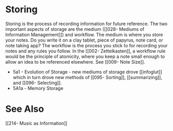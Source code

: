 # Storing
Storing is the process of recording information for future reference. The two important aspects of storage are the medium ([[028- Mediums of Information Management]]) and workflow. The medium is where you store your notes. Do you write it on a clay tablet, piece of papyrus, note card, or note taking app? The workflow is the process you stick to for recording your notes and any rules you follow. In the [[002- Zettelkasten]], a workflow rule would be the principle of atomicity, where you keep a note small enough to allow an idea to be referenced elsewhere. See [[009- Note Size]].

- 5a1 - Evolution of Storage - new mediums of storage drove [[infoglut]] which in turn drove new methods of [[095- Sorting]], [[summarizing]], and [[096- Selecting]].
- 5A1a - Memory Storage

# See Also

[[214- Music as Information]]
